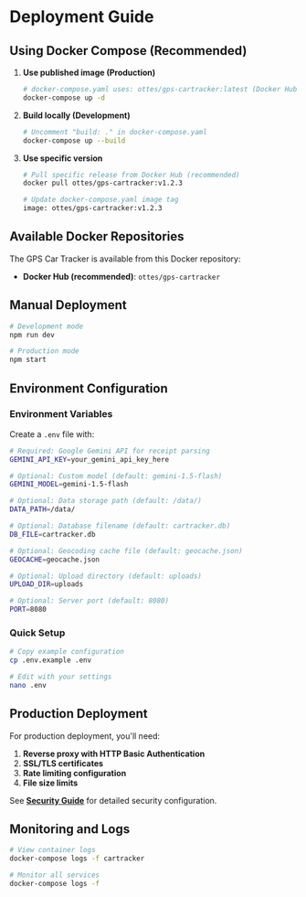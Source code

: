 # Deployment Guide

## Using Docker Compose (Recommended)

1. **Use published image (Production)**

   ```bash
   # docker-compose.yaml uses: ottes/gps-cartracker:latest (Docker Hub)
   docker-compose up -d
   ```

2. **Build locally (Development)**

   ```bash
   # Uncomment "build: ." in docker-compose.yaml
   docker-compose up --build
   ```

3. **Use specific version**

   ```bash
   # Pull specific release from Docker Hub (recommended)
   docker pull ottes/gps-cartracker:v1.2.3
   
   # Update docker-compose.yaml image tag
   image: ottes/gps-cartracker:v1.2.3
   ```

## Available Docker Repositories

The GPS Car Tracker is available from this Docker repository:

- **Docker Hub (recommended)**: `ottes/gps-cartracker`

## Manual Deployment

```bash
# Development mode
npm run dev

# Production mode
npm start
```

## Environment Configuration

### Environment Variables

Create a `.env` file with:

```bash
# Required: Google Gemini API for receipt parsing
GEMINI_API_KEY=your_gemini_api_key_here

# Optional: Custom model (default: gemini-1.5-flash)
GEMINI_MODEL=gemini-1.5-flash

# Optional: Data storage path (default: /data/)
DATA_PATH=/data/

# Optional: Database filename (default: cartracker.db)
DB_FILE=cartracker.db

# Optional: Geocoding cache file (default: geocache.json)
GEOCACHE=geocache.json

# Optional: Upload directory (default: uploads)
UPLOAD_DIR=uploads

# Optional: Server port (default: 8080)
PORT=8080
```

### Quick Setup

```bash
# Copy example configuration
cp .env.example .env

# Edit with your settings
nano .env
```

## Production Deployment

For production deployment, you'll need:

1. **Reverse proxy with HTTP Basic Authentication**
2. **SSL/TLS certificates**
3. **Rate limiting configuration**
4. **File size limits**

See **[Security Guide](SECURITY.MD)** for detailed security configuration.

## Monitoring and Logs

```bash
# View container logs
docker-compose logs -f cartracker

# Monitor all services
docker-compose logs -f
```
